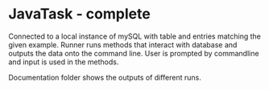 # JavaTask - complete
Connected to a local instance of mySQL with table and entries matching the given example.
Runner runs methods that interact with database and outputs the data onto the command line.
User is prompted by commandline and input is used in the methods.

Documentation folder shows the outputs of different runs.
